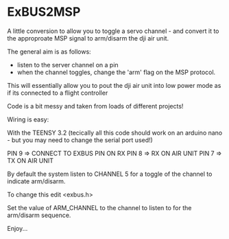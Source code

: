 # ExBUS2MSP

A little conversion to allow you to toggle a servo channel - and convert it to the approproate MSP signal to arm/disarm the dji air unit.

The general aim is as follows:


- listen to the server channel on a pin
- when the channel toggles, change the 'arm' flag on the MSP protocol.

This will essentially allow you to pout the dji air unit into low power mode as if its connected to a flight controller

Code is a bit messy and taken from loads of different projects!

Wiring is easy:

With the TEENSY 3.2  (tecically all this code should work on an arduino nano - but you may need to change the serial port used!)

PIN 9  => CONNECT TO EXBUS PIN ON RX
PIN 8 => RX ON AIR UNIT
PIN 7 => TX ON AIR UNIT

By default the system listen to CHANNEL 5 for a toggle of the channel to indicate arm/disarm.

To change this edit  <exbus.h>

Set the value of ARM_CHANNEL to the channel to listen to for the arm/disarm sequence.

Enjoy...